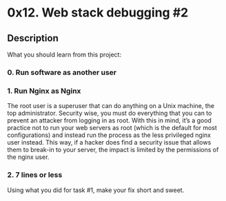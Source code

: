 # 0x12. Web stack debugging #2

## Description

What you should learn from this project:

### 0. Run software as another user

### 1. Run Nginx as Nginx
The root user is a superuser that can do anything on a Unix machine, the top administrator. Security wise, you must do everything that you can to prevent an attacker from logging in as root. With this in mind, it’s a good practice not to run your web servers as root (which is the default for most configurations) and instead run the process as the less privileged nginx user instead. This way, if a hacker does find a security issue that allows them to break-in to your server, the impact is limited by the permissions of the nginx user.

### 2. 7 lines or less
Using what you did for task #1, make your fix short and sweet.
